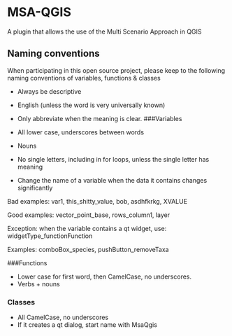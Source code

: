 # MSA-QGIS
A plugin that allows the use of the Multi Scenario Approach in QGIS

## Naming conventions
When participating in this open source project, please keep to the following naming conventions of variables, functions & classes

- Always be descriptive
- English (unless the word is very universally known)
- Only abbreviate when the meaning is clear.
###Variables

- All lower case, underscores between words
- Nouns
- No single letters, including in for loops, unless the single letter has meaning
- Change the name of a variable when the data it contains changes significantly

Bad examples: var1, this_shitty_value, bob, asdhfkrkg, XVALUE

Good examples: vector_point_base, rows_column1, layer

Exception: when the variable contains a qt widget, use: widgetType_functionFunction

Examples: comboBox_species, pushButton_removeTaxa

###Functions

- Lower case for first word, then CamelCase, no underscores.
- Verbs + nouns

### Classes

- All CamelCase, no underscores
- If it creates a qt dialog, start name with MsaQgis
